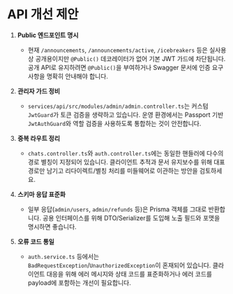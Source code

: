 # API 개선 제안

1. **Public 엔드포인트 명시**
   - 현재 `/announcements`, `/announcements/active`, `/icebreakers` 등은 실사용상 공개용이지만 `@Public()` 데코레이터가 없어 기본 JWT 가드에 차단됩니다. 공개 API로 유지하려면 `@Public()`을 부여하거나 Swagger 문서에 인증 요구 사항을 명확히 안내해야 합니다.

2. **관리자 가드 정비**
   - `services/api/src/modules/admin/admin.controller.ts`는 커스텀 `JwtGuard`가 토큰 검증을 생략하고 있습니다. 운영 환경에서는 Passport 기반 `JwtAuthGuard`와 역할 검증을 사용하도록 통합하는 것이 안전합니다.

3. **중복 라우트 정리**
   - `chats.controller.ts`와 `auth.controller.ts`에는 동일한 핸들러에 다수의 경로 별칭이 지정되어 있습니다. 클라이언트 추적과 문서 유지보수를 위해 대표 경로만 남기고 리다이렉트/별칭 처리를 미들웨어로 이관하는 방안을 검토하세요.

4. **스키마 응답 표준화**
   - 일부 응답(`admin/users`, `admin/refunds` 등)은 Prisma 객체를 그대로 반환합니다. 공용 인터페이스를 위해 DTO/Serializer를 도입해 노출 필드와 포맷을 명시하면 좋습니다.

5. **오류 코드 통일**
   - `auth.service.ts` 등에서는 `BadRequestException`/`UnauthorizedException`이 혼재되어 있습니다. 클라이언트 대응을 위해 에러 메시지와 상태 코드를 표준화하거나 에러 코드를 payload에 포함하는 개선이 필요합니다.
